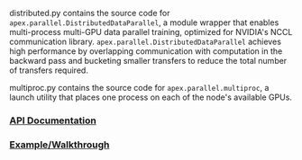 distributed.py contains the source code for `apex.parallel.DistributedDataParallel`, a module wrapper that enables multi-process multi-GPU data parallel training, optimized for NVIDIA's NCCL communication library.
`apex.parallel.DistributedDataParallel` achieves high performance by overlapping communication with
computation in the backward pass and bucketing smaller transfers to reduce the total number of
transfers required.

multiproc.py contains the source code for `apex.parallel.multiproc`, a launch utility that places one process on each of the node's available GPUs.

### [API Documentation](https://nvidia.github.io/apex/parallel.html)

### [Example/Walkthrough](https://github.com/NVIDIA/apex/tree/master/examples/distributed)


